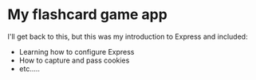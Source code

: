 # My flashcard game app

I'll get back to this, but this was my introduction to Express and included:

- Learning how to configure Express
- How to capture and pass cookies
- etc..... 